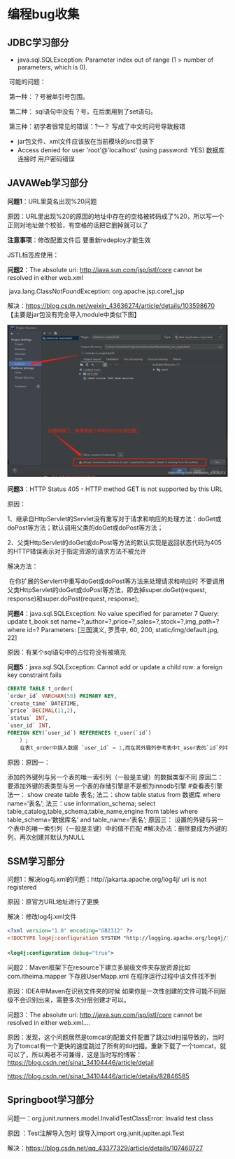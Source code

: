 # 编程bug收集

## JDBC学习部分

* java.sql.SQLException: Parameter index out of range (1 > number of parameters, which is 0).

​      可能的问题：

​                        第一种：？号被单引号包围。

​                        第二种： sql语句中没有？号，在后面用到了set语句。

​                        第三种：初学者很常见的错误：?—？ 写成了中文的问号导致报错

* jar包文件、xml文件应该放在当前模块的src目录下 
* Access denied for user 'root'@'localhost' (using password: YES)  数据库连接时 用户密码错误



## JAVAWeb学习部分

**问题1**：URL里莫名出现%20问题

原因：URL里出现%20的原因的地址中存在的空格被转码成了%20，所以写一个正则对地址做个校验，有空格的话把它删掉就可以了



**注意事项**：修改配置文件后 要重新redeploy才能生效



JSTL标签库使用：

**问题2**：The absolute uri: http://java.sun.com/jsp/jstl/core cannot be resolved in either web.xml

​            java.lang.ClassNotFoundException: org.apache.jsp.core1_jsp

解决：https://blog.csdn.net/weixin_43636274/article/details/103598670 【主要是jar包没有完全导入module中类似下图】



<img src="编程bug收集.assets/watermark,type_ZmFuZ3poZW5naGVpdGk,shadow_10,text_aHR0cHM6Ly9ibG9nLmNzZG4ubmV0L3dlaXhpbl80MzYzNjI3NA==,size_16,color_FFFFFF,t_70" alt="img" style="zoom:67%;" />



**问题3**：HTTP Status 405 - HTTP method GET is not supported by this URL

原因：

1、继承自HttpServlet的Servlet没有重写对于请求和响应的处理方法：doGet或doPost等方法；默认调用父类的doGet或doPost等方法；

2、父类HttpServlet的doGet或doPost等方法的默认实现是返回状态代码为405的HTTP错误表示对于指定资源的请求方法不被允许

解决方法：

​		在你扩展的Servlert中重写doGet或doPost等方法来处理请求和响应时 不要调用父类HttpServlet的doGet或doPost等方法，即去掉super.doGet(request, response)和super.doPost(request, response);



**问题4**：java.sql.SQLException: No value specified for parameter 7 Query: update t_book set name=?,author=?,price=?,sales=?,stock=?,img_path=? where id=? Parameters: [三国演义, 罗贯中, 60, 200, static/img/default.jpg, 22]

原因：有某个sql语句中的占位符没有被填充



**问题5**：java.sql.SQLException: Cannot add or update a child row: a foreign key constraint fails

```sql
CREATE TABLE t_order(
`order_id` VARCHAR(50) PRIMARY KEY,
`create_time` DATETIME,
`price` DECIMAL(11,2),
`status` INT,
`user_id` INT,
FOREIGN KEY(`user_id`) REFERENCES t_user(`id`)
    ）;
    在表t_order中插入数据 `user_id` = 1,而在其外键列参考表中t_user表的`id`列中没有 1这个值
```
原因：原因一：

添加的外键列与另一个表的唯一索引列（一般是主键）的数据类型不同
原因二：
要添加外键的表类型与另一个表的存储引擎是不是都为innodb引擎
#查看表引擎
法一： show create table 表名;
法二：show table status from 数据库 where name=‘表名’;
法三：use information_schema;
select table_catalog,table_schema,table_name,engine from tables
where table_schema=‘数据库名’ and table_name=‘表名’;
原因三：
设置的外键与另一个表中的唯一索引列（一般是主键）中的值不匹配
#解决办法：删除要成为外键的列，再次创建并默认为NULL

## SSM学习部分

问题1：解决log4j.xml的问题：http//jakarta.apache.org/log4j/ uri is not registered

原因：原官方URL地址进行了更换

解决：修改log4j.xml文件

```xml
<?xml version="1.0" encoding="GB2312" ?>
<!DOCTYPE log4j:configuration SYSTEM "http://logging.apache.org/log4j/1.2/apidocs/org/apache/log4j/xml/doc-files/log4j.dtd">

<log4j:configuration debug="true">
```



问题2：Maven框架下在resource下建立多层级文件夹存放资源比如com.itheima.mapper 下存放UserMapp.xml 在程序运行过程中该文件找不到

原因：IDEA中Maven在识别文件夹的时候 如果你是一次性创建的文件可能不同层级不会识别出来，需要多次分层创建才可以。

问题3：The absolute uri: http://java.sun.com/jsp/jstl/core cannot be resolved in either web.xml....

原因：发现，这个问题居然是tomcat的配置文件配置了跳过tld扫描导致的，当时为了tomcat有一个更快的速度跳过了所有的tld扫描。重新下载了一个tomcat，就可以了，所以两者不可兼得，这是当时写的博客：https://blog.csdn.net/sinat_34104446/article/detail

https://blog.csdn.net/sinat_34104446/article/details/82846585

## Springboot学习部分

问题一：org.junit.runners.model.InvalidTestClassError: Invalid test class

原因 ：Test注解导入包时 误导入import org.junit.jupiter.api.Test

解决：https://blog.csdn.net/qq_43377329/article/details/107460727
